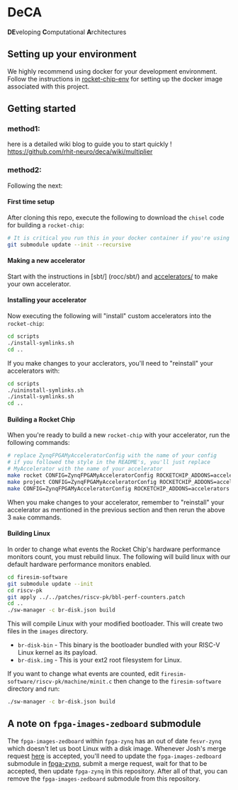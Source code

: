 # DeCA
**DE**veloping **C**omputational **A**rchitectures

## Setting up your environment
We highly recommend using docker for your development environment.
Follow the instructions in [rocket-chip-env](https://github.com/rhit-neuro/deca-docker/tree/master/rocket-chip-env) for setting up the docker image associated with this project.

## Getting started
### method1:  
here is a detailed wiki blog to guide you to start quickly ! https://github.com/rhit-neuro/deca/wiki/multiplier

### method2:  
Following the next:  
#### First time setup
After cloning this repo, execute the following to download the `chisel` code for building a `rocket-chip`:
```bash
# It is critical you run this in your docker container if you're using docker
git submodule update --init --recursive
```
#### Making a new accelerator
Start with the instructions in [sbt/] (rocc/sbt/) and [accelerators/](rocc/accelerators/) to make your own accelerator.
#### Installing your accelerator
Now executing the following will "install" custom accelerators into the `rocket-chip`:
```bash
cd scripts
./install-symlinks.sh
cd ..
```
If you make changes to your acclerators, you'll need to "reinstall" your accelerators with:
```bash
cd scripts
./uininstall-symlinks.sh
./install-symlinks.sh
cd ..
```
#### Building a Rocket Chip
When you're ready to build a new `rocket-chip` with your accelerator, run the following commands:
```bash
# replace ZynqFPGAMyAcceleratorConfig with the name of your config
# if you followed the style in the README's, you'll just replace
# MyAccelerator with the name of your accelerator
make rocket CONFIG=ZynqFPGAMyAcceleratorConfig ROCKETCHIP_ADDONS=accelerators
make project CONFIG=ZynqFPGAMyAcceleratorConfig ROCKETCHIP_ADDONS=accelerators
make CONFIG=ZynqFPGAMyAcceleratorConfig ROCKETCHIP_ADDONS=accelerators
```
When you make changes to your accelerator, remember to "reinstall" your accelerator as mentioned in the previous section and then rerun the above 3 `make` commands.


#### Building Linux
In order to change what events the Rocket Chip's hardware performance monitors count, you must rebuild linux. The following will build linux with our default hardware performance monitors enabled.
```bash
cd firesim-software
git submodule update --init
cd riscv-pk
git apply ../../patches/riscv-pk/bbl-perf-counters.patch
cd ..
./sw-manager -c br-disk.json build
```
This will compile Linux with your modified bootloader. This will create two files in the `images` directory.
- `br-disk-bin` - This binary is the bootloader bundled with your RISC-V Linux kernel as its payload.
- `br-disk.img` - This is your ext2 root filesystem for Linux.

If you want to change what events are counted, edit `firesim-software/riscv-pk/machine/minit.c` then change to the `firesim-software` directory and run:
```bash
./sw-manager -c br-disk.json build
```

## A note on `fpga-images-zedboard` submodule
The `fpga-images-zedboard` within `fpga-zynq` has an out of date `fesvr-zynq` which doesn't let us boot Linux with a disk image. Whenever Josh's merge request [here](https://github.com/ucb-bar/fpga-images-zedboard/pull/3) is accepted, you'll need to update the `fpga-images-zedboard` submodule in [fpga-zynq](https://github.com/ucb-bar/fpga-zynq), submit a merge request, wait for that to be accepted, then update `fpga-zynq` in this repository. After all of that, you can remove the `fpga-images-zedboard` submodule from this repository.
